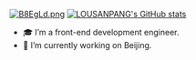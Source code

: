 <a href="https://imgchr.com/i/B8EgLd"><img src="https://s1.ax1x.com/2020/10/28/B8EgLd.png" alt="B8EgLd.png" border="0" /></a>
[![LOUSANPANG's GitHub stats](https://github-readme-stats.vercel.app/api?username=LOUSANPANG)](https://github.com/anuraghazra/github-readme-stats)


- 🎓 I’m a front-end development engineer.
- 🔭 I’m currently working on Beijing.

